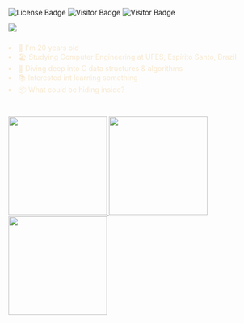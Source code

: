 ![License Badge](https://img.shields.io/badge/license-MIT-blue)
![Visitor Badge](https://visitor-badge.laobi.icu/badge?page_id=edualfo.visitor-badge)
![Visitor Badge](https://img.shields.io/badge/made%20in-brazil-green)

<div align="left">
  <img src="https://readme-typing-svg.herokuapp.com?font=Consolas&weight=400&size=24&duration=4000&pause=600&width=600&height=40&color=F5E1C0&background=430516&center=false&vCenter=true&lines=>+Hi%2C+I'm+Eduardo+Abreu!%F0%9F%91%8B%F0%9F%91%8B;>+I'm+a+computer+engineering+student;>+Check+out+some+stuff+below+%F0%9F%8D%B7%F0%9F%97%BF">
</div>

###

<span style="color: #F8E9D0;" align="left">
  <u2>
    <li>🤠 I'm 20 years old</li>
    <li>🏖️ Studying Computer Engineering at UFES, Espírito Santo, Brazil</li>
    <li>🤿 Diving deep into C data structures & algorithms</li>
    <li>📚 Interested int learning something</li>
    <li>📦 What could be hiding inside?</li>
  </u2>
</span>

#

<div>
  <a href="https://github.com/edualfo">
  <img height="195" src="https://github-readme-stats.vercel.app/api?username=edualfo&card_width=200&show_icons=true&theme=moltack&bg_color=&include_all_commits=true&count_private=true&hide_rank=false&border_radius=5&hide_border=true&border_color=545d68"/>
  <img height="195" src="https://github-readme-stats.vercel.app/api/top-langs/?username=edualfo&card_width=200&theme=moltack&bg_color=&border_radius=5&hide_border=true&border_color=&exclude_repo=&hide=&langs_count=10&layout=compact">
</div>

<div align=left>
  <img height="195" src="https://streak-stats.demolab.com?user=edualfo&ring&theme=moltack&ring=&fire=&currStreakNum=&currStreakLabel=&border_radius=5&hide_border=true">
</div>

<!---

#

![snake gif](https://github.com/edualfo/edualfo/blob/output/github-contribution-grid-snake.svg)

<!---
eduabreulfo/eduabreulfo is a ✨ special ✨ repository because its `README.md` (this file) appears on your GitHub profile.
You can click the Preview link to take a look at your changes.
--->
